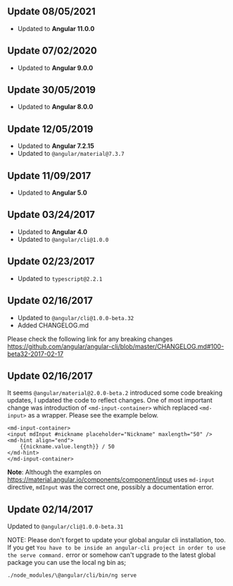 ## Update 08/05/2021
- Updated to **Angular 11.0.0**

## Update 07/02/2020
- Updated to **Angular 9.0.0**

## Update 30/05/2019
- Updated to **Angular 8.0.0**

## Update 12/05/2019
- Updated to **Angular 7.2.15**
- Updated to `@angular/material@7.3.7`

## Update 11/09/2017
- Updated to **Angular 5.0**

## Update 03/24/2017
- Updated to **Angular 4.0**
- Updated to `@angular/cli@1.0.0`

## Update 02/23/2017
- Updated to `typescript@2.2.1`

## Update 02/16/2017
- Updated to `@angular/cli@1.0.0-beta.32`
- Added CHANGELOG.md 

Please check the following link for any breaking changes
https://github.com/angular/angular-cli/blob/master/CHANGELOG.md#100-beta32-2017-02-17


## Update 02/16/2017
It seems `@angular/material@2.0.0-beta.2` introduced some code breaking updates, I updated the code to reflect changes. One of most important change was introduction of `<md-input-container>` which replaced `<md-input>` as a wrapper. Please see the example below.

    <md-input-container>
    <input mdInput #nickname placeholder="Nickname" maxlength="50" />
    <md-hint align="end">
        {{nickname.value.length}} / 50
    </md-hint>
    </md-input-container>

**Note**: Although the examples on https://material.angular.io/components/component/input uses `md-input` directive, `mdInput` was the correct one, possibly a documentation error.

## Update 02/14/2017
Updated to `@angular/cli@1.0.0-beta.31`

NOTE: Please don't forget to update your global angular cli installation, too. If you get `You have to be inside an angular-cli project in order to use the serve command.` error or somehow can't upgrade to the latest global package you can use the local ng bin as;

    ./node_modules/\@angular/cli/bin/ng serve